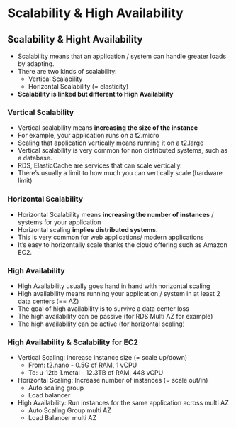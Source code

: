 # Scalability & High Availability

## Scalability & Hight Availability

- Scalability means that an application / system can handle greater loads by adapting.
- There are two kinds of scalability:
    - Vertical Scalability
    - Horizontal Scalability (= elasticity)
- **Scalability is linked but different to High Availability**

### Vertical Scalability

- Vertical scalability means **increasing the size of the instance**
- For example, your application runs on a t2.micro
- Scaling that application vertically means running it on a t2.large
- Vertical scalability is very common for non distributed systems, such as a database.
- RDS, ElasticCache are services that can scale vertically.
- There’s usually a limit to how much you can vertically scale (hardware limit)

### Horizontal Scalability

- Horizontal Scalability means **increasing the number of instances** / systems for your application
- Horizontal scaling **implies distributed systems.**
- This is very common for web applications/ modern applications
- It’s easy to horizontally scale thanks the cloud offering such as Amazon EC2.

### High Availability

- High Availability usually goes hand in hand with horizontal scaling
- High availability means running your application / system in at least 2 data centers (== AZ)
- The goal of high availability is to survive a data center loss
- The high availability can be passive (for RDS Multi AZ for example)
- The high availability can be active (for horizontal scaling)

### High Availability & Scalability for EC2

- Vertical Scaling: increase instance size (= scale up/down)
    - From: t2.nano - 0.5G of RAM, 1 vCPU
    - To: u-12tb 1.metal - 12.3TB of RAM, 448 vCPU
- Horizontal Scaling: Increase number of instances (= scale out/in)
    - Auto scaling group
    - Load balancer
- High Availability: Run instances for the same application across multi AZ
    - Auto Scaling Group multi AZ
    - Load Balancer multi AZ